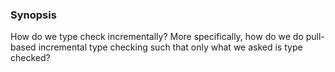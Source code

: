 ### Synopsis

How do we type check incrementally? More specifically, how do we do pull-based
incremental type checking such that only what we asked is type checked?
